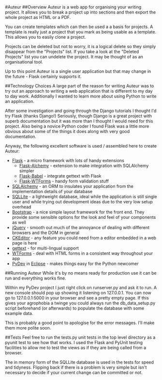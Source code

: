 #Auteur
##Overview
Auteur is a web app for organising your writing project.  It allows you to break a project up into sections and then export the whole project as HTML or a PDF.

You can create templates which can then be used a a basis for projects.  A template is really just a project that you mark as being usable as a template.  This allows you to easily clone a project.

Projects can be deleted but not to worry, it is a logical delete so they simply disappear from the "Projects" list.  If you take a look at the "Deleted Projects" list you can undelete the project.  It may be thought of as an organisational tool.

Up to this point Auteur is a single user application but that may change in the future - Flask certainly supports it.

##Technology Choices
A large part of the reason for writing Auteur was to try out an approach to writing a web application that is different to my day to day work.  Additionally I wanted to learn more about using Python to write an application.  

After some investigation and going through the Django tutorials I thought I'd try Flask (thanks Django!)  Seriously, though Django is a great project with superb documentation but it was more than I thought I would need for this project.  Also being a novice Python coder I found Flask was a little more obvious about some of the things it does along with very good documentation.

Anyway, the following excellent software is used / assembled here to create Auteur:
* [Flask](http://flask.pocoo.org/) - a micro framework with lots of handy extensions
  * [Flask-Alchemy](http://flask.pocoo.org/extensions/) - extension to make integration with SQLAlchemy simpler
  * [Flask-Babel](http://flask.pocoo.org/extensions/) - integrate gettext with Flask
  * [Flask-WTForms](http://flask.pocoo.org/extensions/) - handy form validation stuff
* [SQLAlchemy](http://www.sqlalchemy.org/) - an ORM to insulates your application from the implementation details of your database
* [SQLLite](https://sqlite.org/) - a lightweight database, ideal while the application is still single user and while trying out development ideas due to the very low setup overhead
* [Bootstrap](http://getbootstrap.com/) - a nice simple layout framework for the front end.  They provide some sensible options for the look and feel of your components as well
* [jQuery](http://jquery.com/) - smooth out much of the annoyance of dealing with different browsers and the DOM in general
* [CKEditor](http://ckeditor.com/) - any feature you could need from a editor embedded in a web page is here
* [gettext](https://www.gnu.org/s/gettext) - for multi-lingual support
* [WTForms](https://github.com/wtforms/wtforms) - deal with HTML forms in a consistent way throughout your app
* [PyDev](http://www.pydev.org/) in [Eclipse](http://www.eclipse.org/) - makes things easy for the Python newcomer


##Running Auteur
While it's by no means ready for production use it can be run and everything works fine.

Within my PyDev project I just right click on runserver.py and ask it to run.  A new console should pop up showing it listening on 127.0.0.1.  You can now go to 127.0.0.1:5000 in your browser and see a pretty empty page.  If this gives your agrophobia a twinge you could always run the db_data_setup.py script beforehand (or afterwards) to populate the database with some example data.

This is probably a good point to apologise for the error messages.  I'll make them more polite soon.

##Tests
Feel free to run the tests.py unit tests in the top level directory as a pyunit test to see how that works.  I used the Flask and PyUnit testing facilities to allow me to test the views as if they are being called from a browser.  

The in memory form of the SQLLite database is used in the tests for speed and tidyness.  Flipping back if there is a problem is very simple but isn't necessary to decide if your current change can be committed or not.